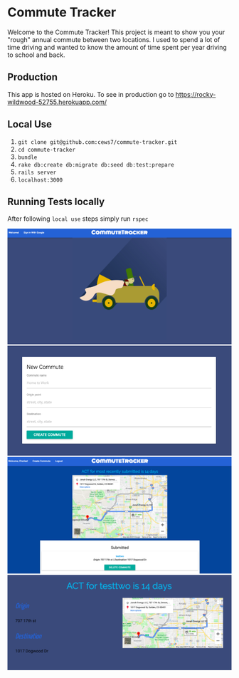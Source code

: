 # Commute Tracker

Welcome to the Commute Tracker! This project is meant to show you your "rough" annual commute between two locations. I used to spend a lot of time driving and wanted to know the amount of time spent per year driving to school and back.

## Production

This app is hosted on Heroku. To see in production go to https://rocky-wildwood-52755.herokuapp.com/

## Local Use

1) `git clone git@github.com:cews7/commute-tracker.git`
2) `cd commute-tracker`
3) `bundle`
4) `rake db:create db:migrate db:seed db:test:prepare`
3) `rails server`
4) `localhost:3000` 

## Running Tests locally

After following `local use` steps simply run `rspec`

![img](readme_img/commutetracker.png)
![img](readme_img/create.png)
![img](readme_img/dashboard.png)
![img](readme_img/show.png)
